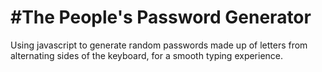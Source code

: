 #The People's Password Generator
========

Using javascript to generate random passwords made up of letters from alternating sides of the keyboard, for a smooth typing experience.
